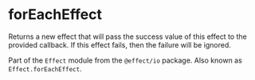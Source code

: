 # forEachEffect

Returns a new effect that will pass the success value of this effect to the
provided callback. If this effect fails, then the failure will be ignored.

Part of the `Effect` module from the `@effect/io` package. Also known as `Effect.forEachEffect`.
